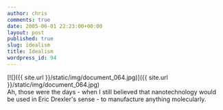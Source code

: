 ```yaml
---
author: chris
comments: true
date: 2005-06-01 22:23:00+00:00
layout: post
published: true
slug: idealism
title: Idealism
wordpress_id: 94
---
```


[![]({{ site.url }}/static/img/document_064.jpg)]({{ site.url }}/static/img/document_064.jpg)  
Ah, those were the days - when I still believed that nanotechnology would be used in Eric Drexler's sense - to manufacture anything molecularly.
